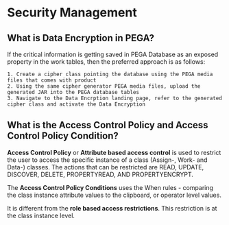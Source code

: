 # Security Management

## What is Data Encryption in PEGA?

If the critical information is getting saved in PEGA Database as an exposed property in the work tables, then the preferred approach is as follows:

    1. Create a cipher class pointing the database using the PEGA media files that comes with product 
    2. Using the same cipher generator PEGA media files, upload the generated JAR into the PEGA database tables 
    3. Navigate to the Data Encrption landing page, refer to the generated cipher class and activate the Data Encryption

## What is the Access Control Policy and Access Control Policy Condition?

__Access Control Policy__ or __Attribute based access control__ is used to restrict the user to access the specific instance of a class (Assign-, Work- and Data-) classes. The actions that can be restricted are READ, UPDATE, DISCOVER, DELETE, PROPERTYREAD, AND PROPERTYENCRYPT.

The __Access Control Policy Conditions__ uses the When rules - comparing the class instance attribute values to the clipboard, or operator level values. 

It is different from the __role based access restrictions__. This restriction is at the class instance level. 
